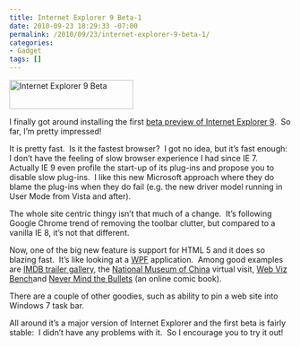 ```yaml
---
title: Internet Explorer 9 Beta-1
date: 2010-09-23 18:29:33 -07:00
permalink: /2010/09/23/internet-explorer-9-beta-1/
categories:
- Gadget
tags: []
---
```

<img title="Internet Explorer 9 Beta" alt="Internet Explorer 9 Beta" src="http://res1.windows.microsoft.com/resbox/en/Internet Explorer/main/d/c/dc779c1f-5a76-4d31-8110-871a4a1c03f4/dc779c1f-5a76-4d31-8110-871a4a1c03f4.jpg" width="221" height="52" />  <p>I finally got around installing the first <a href="http://windows.microsoft.com/en-us/internet-explorer/products/ie-9/welcome-upgrade2">beta preview of Internet Explorer 9</a>.&#160; So far, I’m pretty impressed!</p>  <p>It is pretty fast.&#160; Is it the fastest browser?&#160; I got no idea, but it’s fast enough:&#160; I don’t have the feeling of slow browser experience I had since IE 7.&#160; Actually IE 9 even profile the start-up of its plug-ins and propose you to disable slow plug-ins.&#160; I like this new Microsoft approach where they do blame the plug-ins when they do fail (e.g. the new driver model running in User Mode from Vista and after).</p>  <p>The whole site centric thingy isn’t that much of a change.&#160; It’s following Google Chrome trend of removing the toolbar clutter, but compared to a vanilla IE 8, it’s not that different.</p>  <p>Now, one of the big new feature is support for HTML 5 and it does so blazing fast.&#160; It’s like looking at a <a href="http://msdn.microsoft.com/en-us/library/ms754130.aspx">WPF</a> application.&#160; Among good examples are <a href="http://www.imdb.com/features/hdgallery">IMDB trailer gallery</a>, the <a href="http://www.visitnmc.com/">National Museum of China</a> virtual visit, <a href="http://webvizbench.com/">Web Viz Bench</a>and <a href="http://www.nevermindthebullets.com/">Never Mind the Bullets</a> (an online comic book).</p>  <p>There are a couple of other goodies, such as ability to pin a web site into Windows 7 task bar.</p>  <p>All around it’s a major version of Internet Explorer and the first beta is fairly stable:&#160; I didn’t have any problems with it.&#160; So I encourage you to try it out!</p>